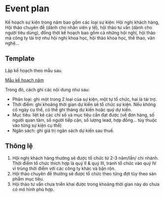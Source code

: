 # Event plan

Kế hoạch sự kiện trong năm bao gồm các loại sự kiện: Hội nghị khách hàng, Hội thảo chuyên đề (dành cho nhân viên y tế), hội thảo tư vấn (dành cho người tiêu dùng), đồng thời kế hoạch bao gồm cả những hội nghị, hội thảo mà công ty tài trợ như hội nghị khoa học, hội thảo khoa học, thể thao, văn nghệ...

## Template
Lập kế hoạch theo mẫu sau.

[Mẫu kế hoạch năm](https://opcpharma.com/)

Trong đó, cách ghi các nội dung như sau:
* Phân loại: ghi một trong 2 loại của sự kiện, một tự tổ chức, hai là tài trợ.
* Thời điểm: ghi khoảng thời gian dự kiến sẽ tổ chức sự kiện. Nếu không có ngày cụ thể, có thể ghi tháng dự kiến hoặc quý dự kiến.
* Mục tiêu: liệt kê các chỉ số và mục tiêu cần đạt được (về đơn hàng, số người quan tâm, số người tiếp cận, số lượng lead, hợp đồng... tùy thuộc vào từng sự kiện cụ thể)
* Ngân sách: ghi giá trị ngân sách dự kiến sau thuế.


## Thông lệ
1. Hội nghị khách hàng thường sẽ được tổ chức từ 2-3 năm/lần/ chi nhánh. Thời điểm tổ chức thích hợp là quý II & quý III, tránh tổ chức vào quý IV vì trùng thời điểm với các công ty khác và bận rộn.
2. Hội thảo chuyên đề thường sẽ được tổ chức theo từng đợt tùy theo sản phẩm mục tiêu.
3. Hội thảo tư vấn chưa triển khai được trong khoảng thời gian này do chưa có mô hình phù hợp.

